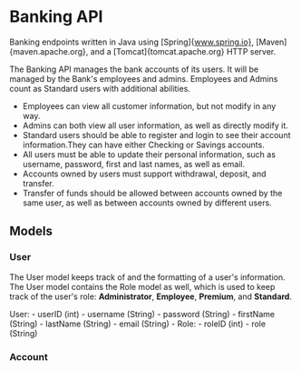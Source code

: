 # Banking API
Banking endpoints written in Java using [Spring]{www.spring.io}, [Maven]{maven.apache.org}, and a [Tomcat]{tomcat.apache.org} HTTP server.

The Banking API manages the bank accounts of its users. It will be managed by the Bank's employees and admins. Employees and Admins count as Standard users with additional abilities.
* Employees can view all customer information, but not modify in any way.
* Admins can both view all user information, as well as directly modify it.
* Standard users should be able to register and login to see their account information.They can have either Checking or Savings accounts.
* All users must be able to update their personal information, such as username, password, first and last names, as well as email.
* Accounts owned by users must support withdrawal, deposit, and transfer.
* Transfer of funds should be allowed between accounts owned by the same user, as well as between accounts owned by different users.

## Models

### User

The User model keeps track of and the formatting of a user's information. The User model contains the Role model as well, which is used to
keep track of the user's role: __Administrator__, __Employee__, __Premium__, and __Standard__.

  User:
    - userID (int)
    - username (String)
    - password (String)
    - firstName (String)
    - lastName (String)
    - email (String)
    - Role:
      - roleID (int)
      - role (String)

### Account



